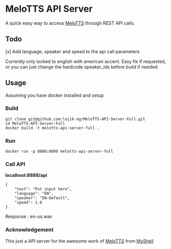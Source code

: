 # MeloTTS API Server
A quick easy way to access [MeloTTS](https://github.com/myshell-ai/MeloTTS) through REST API calls.
## Todo
[x] Add language, speaker and speed to the api call parameters

Currently only locked to english with american accent. Easy fix if requested, or you can just change the hardcode speaker_ids before build if needed.

## Usage 
Assuming you have docker installed and setup
### Build
    git clone git@github.com:lojik-ng/MeloTTS-API-Server-Full.git
    cd MeloTTS-API-Server-Full
    docker build -t melotts-api-server-full .
 ### Run
    docker run -p 8888:8080 melotts-api-server-full
### Call API
**localhost:8888/api**

    {
        "text": "Put input here",
        "language": "EN",
        "speaker": "EN-Default",
        "speed": 1.0
    }
Response : en-us.wav

### Acknowledgement
This just a API server for the awesome work of [MeloTTS](https://github.com/myshell-ai/MeloTTS) from [MyShell](https://github.com/myshell-ai)
